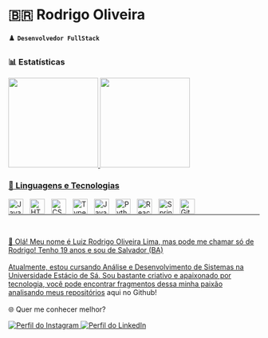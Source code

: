 # 🇧🇷 Rodrigo Oliveira

♟️ **`Desenvolvedor FullStack`**

### 📊 Estatísticas
<div>
   <a href="https://github.com/guaaxinim">
   <img height="180em" src="https://github-readme-stats.vercel.app/api?username=guaaxinim&show_icons=true&theme=tokyonight&include_all_commits=true&count_private=true"/>
   <img height="180em" src="https://github-readme-stats.vercel.app/api/top-langs/?username=guaaxinim&layout=compact&langs_count=6&theme=tokyonight"/>
</div>

### 🚀 Linguagens e Tecnologias

<div style="display: inline_block">
  <img 
      align="left" 
      alt="Java"
      title="Java" 
      width="30px" 
      style="padding-right: 10px;" 
      src="https://cdn.jsdelivr.net/gh/devicons/devicon@latest/icons/java/java-original.svg" 
  />
  <img 
      align="left" 
      alt="HTML"
      title="HTML" 
      width="30px" 
      style="padding-right: 10px;" 
      src="https://cdn.jsdelivr.net/gh/devicons/devicon@latest/icons/html5/html5-original.svg" 
  />
  <img 
      align="left" 
      alt="CSS" 
      title="CSS"
      width="30px" 
      style="padding-right: 10px;" 
      src="https://cdn.jsdelivr.net/gh/devicons/devicon@latest/icons/css3/css3-original.svg" 
  />
  <img 
      align="left" 
      alt="TypeScript"
      title="TypeScript" 
      width="30px" 
      style="padding-right: 10px;" 
      src="https://cdn.jsdelivr.net/gh/devicons/devicon@latest/icons/typescript/typescript-original.svg" 
  />
  <img 
      align="left" 
      alt="JavaScript" 
      title="JavaScript"
      width="30px" 
      style="padding-right: 10px;" 
      src="https://cdn.jsdelivr.net/gh/devicons/devicon@latest/icons/javascript/javascript-original.svg" 
  />
  <img 
      align="left" 
      alt="Python" 
      title="Python"
      width="30px" 
      style="padding-right: 10px;" 
      src="https://cdn.jsdelivr.net/gh/devicons/devicon@latest/icons/python/python-original.svg" 
  />
  <img 
      align="left" 
      alt="React"
      title="React" 
      width="30px" 
      style="padding-right: 10px;" 
      src="https://cdn.jsdelivr.net/gh/devicons/devicon@latest/icons/react/react-original.svg" 
  />
  <img 
      align="left" 
      alt="Spring Boot"
      title="Spring Boot" 
      width="30px" 
      style="padding-right: 10px;" 
      src="https://cdn.jsdelivr.net/gh/devicons/devicon@latest/icons/spring/spring-original.svg" 
  />
  <img 
      align="left" 
      alt="Git" 
      title="Git"
      width="30px" 
      style="padding-right: 10px;" 
      src="https://cdn.jsdelivr.net/gh/devicons/devicon@latest/icons/git/git-original.svg" 
  />
</div>

<br/>

---

<br/>

👋 Olá! Meu nome é Luiz Rodrigo Oliveira Lima, mas pode me chamar só de Rodrigo! Tenho 19 anos e sou de Salvador (BA) <br/><br/> Atualmente, estou cursando Análise e Desenvolvimento de Sistemas na Universidade Estácio de Sá. Sou bastante criativo e apaixonado por tecnologia, você pode encontrar fragmentos dessa minha paixão analisando [meus repositórios](https://github.com/guaaxinim?tab=repositories) aqui no Github! <br/><br/> 🌐 Quer me conhecer melhor? <br/>

<p align="left">
    <a href="https://www.instagram.com/rodrigoo_dev/" target="_blank">
        <img 
            alt="Perfil do Instagram" 
            title="Siga-me no Instagram" 
            src="https://custom-icon-badges.demolab.com/badge/Siga%20me-CE4630?logo=instagram&logoColor=white&style=for-the-badge&labelColor=CE4630"
        />
    </a>
    <a href="https://www.linkedin.com/in/rodrigo-oliveira-470668314/" target="_blank">
        <img 
            alt="Perfil do LinkedIn" 
            title="Conect-se comigo no LinkedIn" 
            src="https://custom-icon-badges.demolab.com/badge/LinkedIn-0077B5?logo=linkedin&logoColor=white&style=for-the-badge&labelColor=0077B5"
        />
    </a>
</p>
